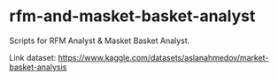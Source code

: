 # rfm-and-masket-basket-analyst

Scripts for RFM Analyst &amp; Masket Basket Analyst.

Link dataset: https://www.kaggle.com/datasets/aslanahmedov/market-basket-analysis
